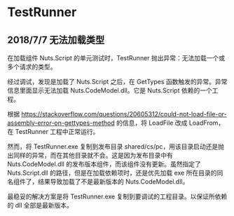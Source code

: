 # TestRunner

## 2018/7/7 无法加载类型
在加载组件 Nuts.Script 的单元测试时，TestRunner 抛出异常：无法加载一个或多个请求的类型。

经过调试，发现是加载了 Nuts.Script 之后，在 GetTypes 函数触发的异常。异常信息里面显示无法加载 Nuts.CodeModel.dll。它是 Nuts.Script 依赖的一个工程。

根据 
https://stackoverflow.com/questions/20605312/could-not-load-file-or-assembly-error-on-gettypes-method
的信息，将 LoadFile 改成 LoadFrom，在 TestRunner 工程中正常运行。

然而，将 TestRunner.exe 复制到发布目录 shared/cs/pc，用该目录启动还是抛出同样的异常，而在其他目录就不会。这是因为发布目录中有 Nuts.CodeModel.dll 的发布版本组件，而该组件没有更新。虽然指定了 Nuts.Script.dll 的路径，但是在加载依赖项时，还是优先加载 exe 所在目录的同名组件了，结果导致加载了不是最新版本的 Nuts.CodeModel.dll。

最稳妥的解决方案是将 TestRunner.exe 复制到要调试的工程目录。以保证所依赖的 dll 全部是最新版本。
